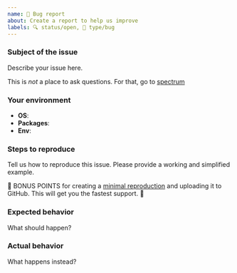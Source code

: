 ```yaml
---
name: 🐛 Bug report
about: Create a report to help us improve
labels: 🔍 status/open, 🐛 type/bug
---
```


<!--
Ouch, sorry you’ve run into a bug.  Thank for taking the time to report it!

Please fill in as much of the template below as you’re able.

P.S. have you seen our support and contributing docs?
https://github.com/retextjs/.github/blob/master/support.md
https://github.com/retextjs/.github/blob/master/contributing.md
-->

### Subject of the issue

Describe your issue here.

This is *not* a place to ask questions.  For that, go to [spectrum](https://spectrum.chat/unified/retext)

### Your environment

*   **OS**: <!-- Name and version of operating system -->
*   **Packages**: <!-- Names and version of required packages -->
*   **Env**: <!-- Version of node, npm, yarn, or names and versions of browser -->

### Steps to reproduce

Tell us how to reproduce this issue.  Please provide a working and simplified example.

🎉 BONUS POINTS for creating a [minimal reproduction](https://stackoverflow.com/help/mcve) and uploading it to GitHub.  This will get you the fastest support.  🎉

### Expected behavior

What should happen?

### Actual behavior

What happens instead?
